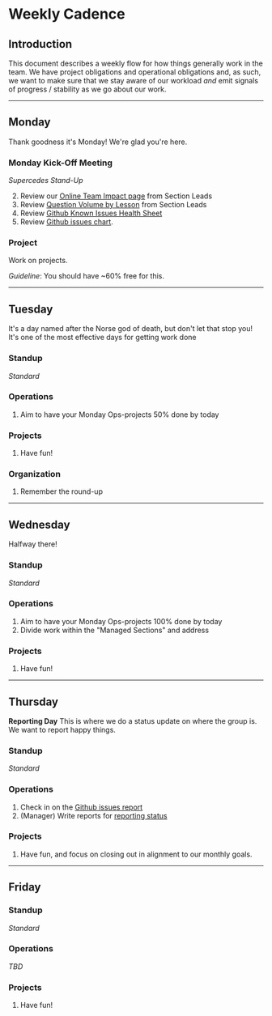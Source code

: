 # Weekly Cadence

## Introduction

This document describes a weekly flow for how things generally work in the
team. We have project obligations and operational obligations and, as such, we
want to make sure that we stay aware of our workload _and_ emit signals of
progress / stability as we go about our work.

----

## Monday

Thank goodness it's Monday! We're glad you're here.

### Monday Kick-Off Meeting

_Supercedes Stand-Up_

2. Review our [Online Team Impact page][impact-page] from Section Leads
3. Review [Question Volume by Lesson][qvl] from Section Leads
4. Review [Github Known Issues Health Sheet][gki]
5. Review [Github issues chart][gir].

### Project

Work on projects.

_Guideline_: You should have ~60% free for this.

----

## Tuesday

It's a day named after the Norse god of death, but don't let that stop you!
It's one of the most effective days for getting work done

### Standup

_Standard_

### Operations

1. Aim to have your Monday Ops-projects 50% done by today

### Projects

1. Have fun!

### Organization

1. Remember the round-up

----

## Wednesday

Halfway there!

### Standup

_Standard_

### Operations

1. Aim to have your Monday Ops-projects 100% done by today
2. Divide work within the "Managed Sections" and address

### Projects

1. Have fun!

----

## Thursday

**Reporting Day** This is where we do a status update on where the group is. We
want to report happy things.

### Standup

_Standard_

### Operations

1. Check in on the [Github issues report][gir]
2. (Manager) Write reports for [reporting status][statusrep]

### Projects

1. Have fun, and focus on closing out in alignment to our monthly goals.

----

## Friday

### Standup

_Standard_

### Operations

_TBD_

### Projects

1. Have fun!


[statusrep]: https://docs.google.com/spreadsheets/d/1B4oa6VlI6_RIQ3uVN2lra1UoEtxxgYtk6Dp0w-KcBeE/edit#gid=374068213
[gir]: https://docs.google.com/spreadsheets/d/1B4oa6VlI6_RIQ3uVN2lra1UoEtxxgYtk6Dp0w-KcBeE/edit#gid=1232053441
[ia]: ./instructor_app.md
[impact-page]: https://docs.google.com/spreadsheets/d/1F-ePaB2qNIZbb-RxMZ5gSJyrsQvvqiUMfhj4gqneC-M/edit#gid=0
[qvl]: https://docs.google.com/spreadsheets/d/10XLji3-013RWPKNr9WxqiqNobSYWfcat1JJKsIAhDEU/edit?ts=5a8214e8#gid=0
[gki]: https://docs.google.com/spreadsheets/d/1YUKD-N4XSkn-T4-biA6N1n9LGZDW-qwYhxAH2JAsyMo/edit?ts=5a90379e#gid=0
